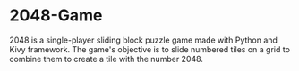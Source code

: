 # 2048-Game
2048 is a single-player sliding block puzzle game made with Python and Kivy framework. The game's objective is to slide numbered tiles on a grid to combine them to create a tile with the number 2048.
